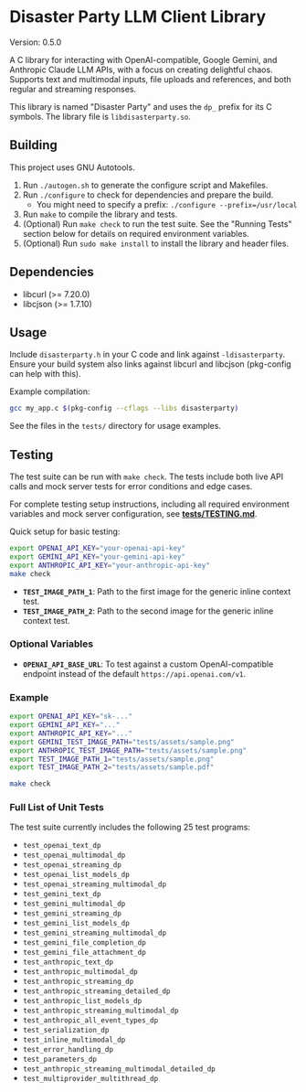 # Disaster Party LLM Client Library

Version: 0.5.0

A C library for interacting with OpenAI-compatible, Google Gemini, and Anthropic Claude LLM APIs, with a focus on creating delightful chaos. Supports text and multimodal inputs, file uploads and references, and both regular and streaming responses.

This library is named "Disaster Party" and uses the `dp_` prefix for its C symbols. The library file is `libdisasterparty.so`.

## Building

This project uses GNU Autotools.

1.  Run `./autogen.sh` to generate the configure script and Makefiles.
2.  Run `./configure` to check for dependencies and prepare the build.
    * You might need to specify a prefix: `./configure --prefix=/usr/local`
3.  Run `make` to compile the library and tests.
4.  (Optional) Run `make check` to run the test suite. See the "Running Tests" section below for details on required environment variables.
5.  (Optional) Run `sudo make install` to install the library and header files.

## Dependencies

* libcurl (>= 7.20.0)
* libcjson (>= 1.7.10)

## Usage

Include `disasterparty.h` in your C code and link against `-ldisasterparty`.
Ensure your build system also links against libcurl and libcjson (pkg-config can help with this).

Example compilation:
```sh
gcc my_app.c $(pkg-config --cflags --libs disasterparty)
```

See the files in the `tests/` directory for usage examples.

## Testing

The test suite can be run with `make check`. The tests include both live API calls and mock server tests for error conditions and edge cases.

For complete testing setup instructions, including all required environment variables and mock server configuration, see **[tests/TESTING.md](tests/TESTING.md)**.

Quick setup for basic testing:
```bash
export OPENAI_API_KEY="your-openai-api-key"
export GEMINI_API_KEY="your-gemini-api-key" 
export ANTHROPIC_API_KEY="your-anthropic-api-key"
make check
```
* **`TEST_IMAGE_PATH_1`**: Path to the first image for the generic inline context test.
* **`TEST_IMAGE_PATH_2`**: Path to the second image for the generic inline context test.

### Optional Variables
* **`OPENAI_API_BASE_URL`**: To test against a custom OpenAI-compatible endpoint instead of the default `https://api.openai.com/v1`.

### Example
```sh
export OPENAI_API_KEY="sk-..."
export GEMINI_API_KEY="..."
export ANTHROPIC_API_KEY="..."
export GEMINI_TEST_IMAGE_PATH="tests/assets/sample.png"
export ANTHROPIC_TEST_IMAGE_PATH="tests/assets/sample.png"
export TEST_IMAGE_PATH_1="tests/assets/sample.png"
export TEST_IMAGE_PATH_2="tests/assets/sample.pdf"

make check
```

### Full List of Unit Tests
The test suite currently includes the following 25 test programs:

* `test_openai_text_dp`
* `test_openai_multimodal_dp`
* `test_openai_streaming_dp`
* `test_openai_list_models_dp`
* `test_openai_streaming_multimodal_dp`
* `test_gemini_text_dp`
* `test_gemini_multimodal_dp`
* `test_gemini_streaming_dp`
* `test_gemini_list_models_dp`
* `test_gemini_streaming_multimodal_dp`
* `test_gemini_file_completion_dp`
* `test_gemini_file_attachment_dp`
* `test_anthropic_text_dp`
* `test_anthropic_multimodal_dp`
* `test_anthropic_streaming_dp`
* `test_anthropic_streaming_detailed_dp`
* `test_anthropic_list_models_dp`
* `test_anthropic_streaming_multimodal_dp`
* `test_anthropic_all_event_types_dp`
* `test_serialization_dp`
* `test_inline_multimodal_dp`
* `test_error_handling_dp`
* `test_parameters_dp`
* `test_anthropic_streaming_multimodal_detailed_dp`
* `test_multiprovider_multithread_dp`